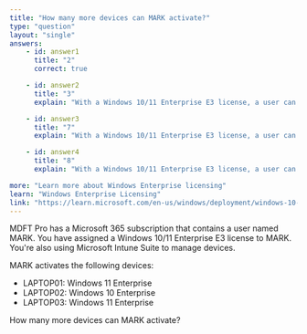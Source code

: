 ```yaml
---
title: "How many more devices can MARK activate?"
type: "question"
layout: "single"
answers:
    - id: answer1
      title: "2"
      correct: true

    - id: answer2
      title: "3"
      explain: "With a Windows 10/11 Enterprise E3 license, a user can activate up to 5 devices. Since MARK has already activated 3 devices, they can activate 2 more devices."

    - id: answer3
      title: "7"
      explain: "With a Windows 10/11 Enterprise E3 license, a user can activate up to 5 devices. Since MARK has already activated 3 devices, they can activate 2 more devices."

    - id: answer4
      title: "8"
      explain: "With a Windows 10/11 Enterprise E3 license, a user can activate up to 5 devices. Since MARK has already activated 3 devices, they can activate 2 more devices."

more: "Learn more about Windows Enterprise licensing"
learn: "Windows Enterprise Licensing"
link: "https://learn.microsoft.com/en-us/windows/deployment/windows-10-subscription-activation"
---
```

MDFT Pro has a Microsoft 365 subscription that contains a user named MARK. You have assigned a Windows 10/11 Enterprise E3 license to MARK. You're also using Microsoft Intune Suite to manage devices.

MARK activates the following devices:

- LAPTOP01: Windows 11 Enterprise
- LAPTOP02: Windows 10 Enterprise
- LAPTOP03: Windows 11 Enterprise

How many more devices can MARK activate?
